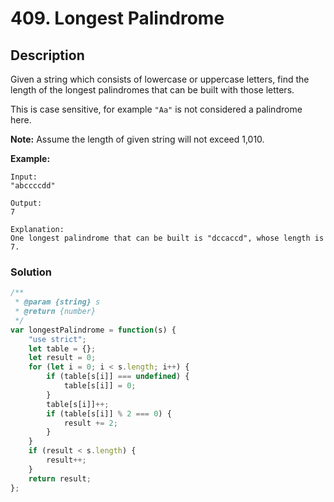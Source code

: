 # 409. Longest Palindrome

## Description

Given a string which consists of lowercase or uppercase letters, find the length of the longest palindromes that can be built with those letters.

This is case sensitive, for example `"Aa"` is not considered a palindrome here.

**Note:**
Assume the length of given string will not exceed 1,010.

**Example:**
```
Input:
"abccccdd"

Output:
7

Explanation:
One longest palindrome that can be built is "dccaccd", whose length is 7.
```

### Solution
```javascript
/**
 * @param {string} s
 * @return {number}
 */
var longestPalindrome = function(s) {
    "use strict";
    let table = {};
    let result = 0;
    for (let i = 0; i < s.length; i++) {
        if (table[s[i]] === undefined) {
            table[s[i]] = 0;
        }
        table[s[i]]++;
        if (table[s[i]] % 2 === 0) {
            result += 2;
        }
    }
    if (result < s.length) {
        result++;
    }
    return result;
};
```